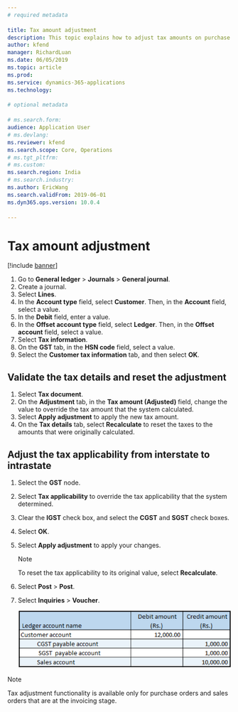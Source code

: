 ```yaml
---
# required metadata

title: Tax amount adjustment
description: This topic explains how to adjust tax amounts on purchase and sales orders during invoicing.
author: kfend
manager: RichardLuan
ms.date: 06/05/2019
ms.topic: article
ms.prod: 
ms.service: dynamics-365-applications
ms.technology: 

# optional metadata

# ms.search.form: 
audience: Application User
# ms.devlang: 
ms.reviewer: kfend
ms.search.scope: Core, Operations
# ms.tgt_pltfrm: 
# ms.custom: 
ms.search.region: India
# ms.search.industry: 
ms.author: EricWang
ms.search.validFrom: 2019-06-01
ms.dyn365.ops.version: 10.0.4

---
```


# Tax amount adjustment

[!include [banner](../includes/banner.md)]

1. Go to **General ledger** \> **Journals** \> **General journal**.
2. Create a journal.
3. Select **Lines**.
4. In the **Account type** field, select **Customer**. Then, in the **Account** field, select a value.
5. In the **Debit** field, enter a value.
6. In the **Offset account type** field, select **Ledger**. Then, in the **Offset account** field, select a value.
7. Select **Tax information**.
8. On the **GST** tab, in the **HSN code** field, select a value.
9. Select the **Customer tax information** tab, and then select **OK**.

## Validate the tax details and reset the adjustment

1. Select **Tax document**.
2. On the **Adjustment** tab, in the **Tax amount (Adjusted)** field, change the value to override the tax amount that the system calculated.
3. Select **Apply adjustment** to apply the new tax amount.
4. On the **Tax details** tab, select **Recalculate** to reset the taxes to the amounts that were originally calculated.

## Adjust the tax applicability from interstate to intrastate

1. Select the **GST** node.
2. Select **Tax applicability** to override the tax applicability that the system determined.
3. Clear the **IGST** check box, and select the **CGST** and **SGST** check boxes.
4. Select **OK**.
5. Select **Apply adjustment** to apply your changes.

    > [!NOTE]
    > To reset the tax applicability to its original value, select **Recalculate**.

6. Select **Post** \> **Post**.
7. Select **Inquiries** \> **Voucher**.

    ![Example](media/Annotation-2019-05-21-142658.png)

> [!NOTE]
> Tax adjustment functionality is available only for purchase orders and sales orders that are at the invoicing stage.
